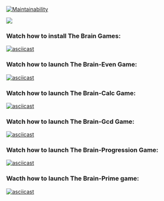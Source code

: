 [![Maintainability](https://api.codeclimate.com/v1/badges/a99a88d28ad37a79dbf6/maintainability)](https://codeclimate.com/github/codeclimate/codeclimate/maintainability)  

![](https://github.com/maksdk/backend-project-lvl1/workflows/brain-games/badge.svg)  


### Watch how to install The Brain Games:
[![asciicast](https://asciinema.org/a/J1FTrJzHLS79E6x4zVuiogdV5.svg)](https://asciinema.org/a/J1FTrJzHLS79E6x4zVuiogdV5)  


### Watch how to launch The Brain-Even Game: 
[![asciicast](https://asciinema.org/a/Bn2eQ4mRadOfEur8RJhdxDpzB.svg)](https://asciinema.org/a/Bn2eQ4mRadOfEur8RJhdxDpzB)  


### Watch how to launch The Brain-Calc Game: 
[![asciicast](https://asciinema.org/a/z3BycEKavYDituCUlh8sW8VES.svg)](https://asciinema.org/a/z3BycEKavYDituCUlh8sW8VES)  

### Watch how to launch The Brain-Gcd Game:  
[![asciicast](https://asciinema.org/a/8SyonS4wPFnLhRRImUm4qZiv4.svg)](https://asciinema.org/a/8SyonS4wPFnLhRRImUm4qZiv4)  

### Watch how to launch The Brain-Progression Game:  
[![asciicast](https://asciinema.org/a/xmVZRHxwccLQi3W42Wj1J2Ic2.svg)](https://asciinema.org/a/xmVZRHxwccLQi3W42Wj1J2Ic2)  

### Wacth how to launch The Brain-Prime game:  
[![asciicast](https://asciinema.org/a/3XxEQcN7Iqz0bdP0AkUnHJoh4.svg)](https://asciinema.org/a/3XxEQcN7Iqz0bdP0AkUnHJoh4)

